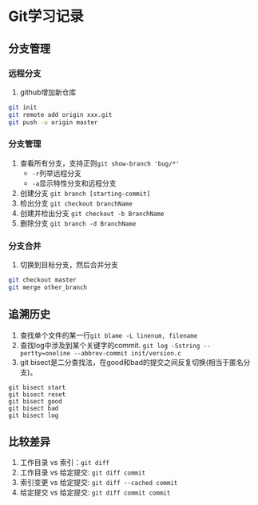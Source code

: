 # Git学习记录
## 分支管理
### 远程分支
1. github增加新仓库
```sh
git init
git remote add origin xxx.git
git push -u origin master
```
### 分支管理
1. 查看所有分支，支持正则`git show-branch 'bug/*'`
	- `-r`列举远程分支
	- `-a`显示特性分支和远程分支
2. 创建分支 `git branch [starting-commit]`
3. 检出分支 `git checkout branchName`
4. 创建并检出分支 `git checkout -b BranchName`
5. 删除分支 `git branch -d BranchName`

### 分支合并
1. 切换到目标分支，然后合并分支
```sh
git checkout master
git merge other_branch
```

## 追溯历史
1. 查找单个文件的某一行`git blame -L linenum, filename`
2. 查找log中涉及到某个关键字的commit. `git log -Sstring --pertty=oneline --abbrev-commit init/version.c`
3. git bisect是二分查找法，在good和bad的提交之间反复切换(相当于匿名分支)。
```
git bisect start
git bisect reset
git bisect good
git bisect bad
git bisect log
```

## 比较差异
1. 工作目录 vs 索引：`git diff`
2. 工作目录 vs 给定提交: `git diff commit`
3. 索引变更 vs 给定提交: `git diff --cached commit`
4. 给定提交 vs 给定提交: `git diff commit commit`
